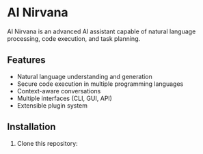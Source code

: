 # AI Nirvana

AI Nirvana is an advanced AI assistant capable of natural language processing, code execution, and task planning.

## Features

- Natural language understanding and generation
- Secure code execution in multiple programming languages
- Context-aware conversations
- Multiple interfaces (CLI, GUI, API)
- Extensible plugin system

## Installation

1. Clone this repository:
